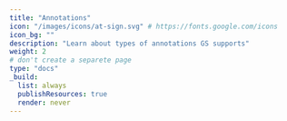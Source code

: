 ```yaml
---
title: "Annotations"
icon: "/images/icons/at-sign.svg" # https://fonts.google.com/icons
icon_bg: ""
description: "Learn about types of annotations GS supports"
weight: 2
# don't create a separete page
type: "docs"
_build:
  list: always
  publishResources: true
  render: never
---
```

